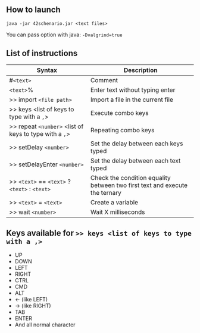 ## How to launch

`java -jar 42schenario.jar <text files>`

You can pass option with java: `-Dvalgrind=true`

## List of instructions

| Syntax        | Description  |        
| ------------- |-------------|
| #`<text>`| Comment |
| `<text>`%| Enter text without typing enter |
| >> import `<file path>` | Import a file in the current file|
| >> keys <list of keys to type with a `,`> | Execute combo keys |
| >> repeat `<number>` <list of keys to type with a `,`> | Repeating combo keys |
| >> setDelay `<number>` | Set the delay between each keys typed |
| >> setDelayEnter `<number>` | Set the delay between each text typed |
| >> `<text>` == `<text>` ? `<text>` : `<text>` | Check the condition equality between two first text and execute the ternary |
| >> `<text>` = `<text>`| Create a variable |
| >> wait `<number>` | Wait X milliseconds |

## Keys available for `>> keys <list of keys to type with a ,>`

 * UP
 * DOWN
 * LEFT
 * RIGHT
 * CTRL
 * CMD
 * ALT
 * <- (like LEFT)
 * -> (like RIGHT)
 * TAB
 * ENTER
 * And all normal character
